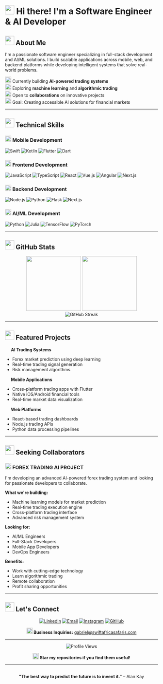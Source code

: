 # <img src="https://media.giphy.com/media/hvRJCLFzcasrR4ia7z/giphy.gif" width="30px"/> Hi there! I'm a Software Engineer & AI Developer


## <img src="https://media.giphy.com/media/WUlplcMpOCEmTGBtBW/giphy.gif" width="30"> About Me

I'm a passionate software engineer specializing in full-stack development and AI/ML solutions. I build scalable applications across mobile, web, and backend platforms while developing intelligent systems that solve real-world problems.

<img src="https://media.giphy.com/media/iY8CRBdQXODJSCERIr/giphy.gif" width="20"> Currently building **AI-powered trading systems**  
<img src="https://media.giphy.com/media/VgCDAzcKvsR6OM98Qx/giphy.gif" width="20"> Exploring **machine learning** and **algorithmic trading**  
<img src="https://media.giphy.com/media/LnQjpWaON8nhr21vNW/giphy.gif" width="20"> Open to **collaborations** on innovative projects  
<img src="https://media.giphy.com/media/WFZvB7VIXBgiz3oDXE/giphy.gif" width="20"> Goal: Creating accessible AI solutions for financial markets

---

## <img src="https://media.giphy.com/media/QssGEmpSoFKUOZLUy3/giphy.gif" width="30"> Technical Skills

### <img src="https://media.giphy.com/media/Sr8IKEqwbWnhS2TcP5/giphy.gif" width="20"> **Mobile Development**
![Swift](https://img.shields.io/badge/Swift-FA7343?style=flat-square&logo=swift&logoColor=white)
![Kotlin](https://img.shields.io/badge/Kotlin-0095D5?style=flat-square&logo=kotlin&logoColor=white)
![Flutter](https://img.shields.io/badge/Flutter-02569B?style=flat-square&logo=flutter&logoColor=white)
![Dart](https://img.shields.io/badge/Dart-0175C2?style=flat-square&logo=dart&logoColor=white)

### <img src="https://media.giphy.com/media/ln7z2eWriiQAllfVcn/giphy.gif" width="20"> **Frontend Development**
![JavaScript](https://img.shields.io/badge/JavaScript-F7DF1E?style=flat-square&logo=javascript&logoColor=black)
![TypeScript](https://img.shields.io/badge/TypeScript-007ACC?style=flat-square&logo=typescript&logoColor=white)
![React](https://img.shields.io/badge/React-61DAFB?style=flat-square&logo=react&logoColor=black)
![Vue.js](https://img.shields.io/badge/Vue.js-4FC08D?style=flat-square&logo=vue.js&logoColor=white)
![Angular](https://img.shields.io/badge/Angular-DD0031?style=flat-square&logo=angular&logoColor=white)
![Next.js](https://img.shields.io/badge/Next.js-000000?style=flat-square&logo=next.js&logoColor=white)

### <img src="https://media.giphy.com/media/kdFc8fubgS31b8DsVu/giphy.gif" width="20"> **Backend Development**
![Node.js](https://img.shields.io/badge/Node.js-339933?style=flat-square&logo=node.js&logoColor=white)
![Python](https://img.shields.io/badge/Python-3776AB?style=flat-square&logo=python&logoColor=white)
![Flask](https://img.shields.io/badge/Flask-000000?style=flat-square&logo=flask&logoColor=white)
![Next.js](https://img.shields.io/badge/Next.js-000000?style=flat-square&logo=next.js&logoColor=white)

### <img src="https://media.giphy.com/media/9TFBxN300KpCUI6sBD/giphy.gif" width="20"> **AI/ML Development**
![Python](https://img.shields.io/badge/Python-3776AB?style=flat-square&logo=python&logoColor=white)
![Julia](https://img.shields.io/badge/Julia-9558B2?style=flat-square&logo=julia&logoColor=white)
![TensorFlow](https://img.shields.io/badge/TensorFlow-FF6F00?style=flat-square&logo=tensorflow&logoColor=white)
![PyTorch](https://img.shields.io/badge/PyTorch-EE4C2C?style=flat-square&logo=pytorch&logoColor=white)

---

## <img src="https://media.giphy.com/media/iY8CRBdQXODJSCERIr/giphy.gif" width="30"> GitHub Stats

<div align="center">
  <img height="180em" src="https://github-readme-stats.vercel.app/api?username=intoregaby&show_icons=true&theme=dark&include_all_commits=true&count_private=true&hide_border=true"/>
  <img height="180em" src="https://github-readme-stats.vercel.app/api/top-langs/?username=intoregaby&layout=compact&langs_count=8&theme=dark&hide_border=true"/>
</div>

<div align="center">
  <img src="https://github-readme-streak-stats.herokuapp.com/?user=intoregaby&theme=dark&hide_border=true" alt="GitHub Streak" />
</div>

---

## <img src="https://media.giphy.com/media/WFZvB7VIXBgiz3oDXE/giphy.gif" width="30"> Featured Projects

**<img src="https://media.giphy.com/media/9TFBxN300KpCUI6sBD/giphy.gif" width="16"> AI Trading Systems**
- Forex market prediction using deep learning
- Real-time trading signal generation
- Risk management algorithms

**<img src="https://media.giphy.com/media/Sr8IKEqwbWnhS2TcP5/giphy.gif" width="16"> Mobile Applications**
- Cross-platform trading apps with Flutter
- Native iOS/Android financial tools
- Real-time market data visualization

**<img src="https://media.giphy.com/media/ln7z2eWriiQAllfVcn/giphy.gif" width="16"> Web Platforms**
- React-based trading dashboards
- Node.js trading APIs
- Python data processing pipelines

---

## <img src="https://media.giphy.com/media/LnQjpWaON8nhr21vNW/giphy.gif" width="30"> Seeking Collaborators
### <img src="https://media.giphy.com/media/WFZvB7VIXBgiz3oDXE/giphy.gif" width="20"> **FOREX TRADING AI PROJECT**

I'm developing an advanced AI-powered forex trading system and looking for passionate developers to collaborate.

**What we're building:**
- Machine learning models for market prediction
- Real-time trading execution engine
- Cross-platform trading interface
- Advanced risk management system

**Looking for:**
- AI/ML Engineers
- Full-Stack Developers
- Mobile App Developers
- DevOps Engineers

**Benefits:**
- Work with cutting-edge technology
- Learn algorithmic trading
- Remote collaboration
- Profit sharing opportunities

---

## <img src="https://media.giphy.com/media/LnQjpWaON8nhr21vNW/giphy.gif" width="30"> Let's Connect

<div align="center">

[![LinkedIn](https://img.shields.io/badge/LinkedIn-0077B5?style=for-the-badge&logo=linkedin&logoColor=white)](https://linkedin.com/in/devhubco)
[![Email](https://img.shields.io/badge/Email-D14836?style=for-the-badge&logo=gmail&logoColor=white)](mailto:gabriel@swiftafricasafaris.com)
[![Instagram](https://img.shields.io/badge/Instagram-E4405F?style=for-the-badge&logo=instagram&logoColor=white)](https://instagram.com/musinga.gabriel)
[![GitHub](https://img.shields.io/badge/GitHub-100000?style=for-the-badge&logo=github&logoColor=white)](https://github.com/intoregaby)

**<img src="https://media.giphy.com/media/kqR4JRW1qvUCAa2ZK1/giphy.gif" width="20"> Business Inquiries:** gabriel@swiftafricasafaris.com

</div>

---

<div align="center">
  
![Profile Views](https://komarev.com/ghpvc/?username=intoregaby&color=blueviolet&style=flat-square)

**<img src="https://media.giphy.com/media/hvRJCLFzcasrR4ia7z/giphy.gif" width="20"> Star my repositories if you find them useful!**

</div>

---

<div align="center">
  <img src="https://media.giphy.com/media/jpVnC65DmYeyRL4LHS/giphy.gif" width="100%" height="2"/>
  
  **"The best way to predict the future is to invent it."** – Alan Kay
  
  <img src="https://media.giphy.com/media/jpVnC65DmYeyRL4LHS/giphy.gif" width="100%" height="2"/>
</div>
